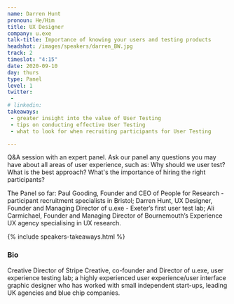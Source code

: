 ```yaml
---
name: Darren Hunt
pronoun: He/Him
title: UX Designer 
company: u.exe
talk-title: Importance of knowing your users and testing products
headshot: /images/speakers/darren_BW.jpg
track: 2
timeslot: "4:15"
date: 2020-09-10
day: thurs
type: Panel
level: 1
twitter:
 - 
# linkedin: 
takeaways:
 - greater insight into the value of User Testing
 - tips on conducting effective User Testing
 - what to look for when recruiting participants for User Testing

---
```


<p>Q&A session with an expert panel. Ask our panel any questions you may have about all areas of user experience, such as: Why should we user test? What is the best approach? What's the importance of hiring the right participants?

The Panel so far: 
Paul Gooding, Founder and CEO of People for Research - participant recruitment specialists in Bristol; 
Darren Hunt, UX Designer, Founder and Managing Director of u.exe - Exeter’s first user test lab; 
Ali Carmichael, Founder and Managing Director of Bournemouth’s Experience UX agency specialising in UX research.
</p>

{% include speakers-takeaways.html %}

<h3>Bio</h3>
<p>Creative Director of Stripe Creative, co-founder and Director of u.exe, user experience testing lab; a highly experienced user experience/user interface graphic designer who has worked with small independent start-ups, leading UK agencies and blue chip companies.</p>